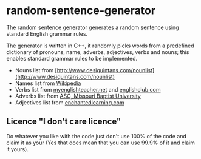 # random-sentence-generator
The random sentence generator generates a random
sentence using standard English grammar rules.

The generator is written in C++, it randomly picks words
 from a predefined dictionary of pronouns, name, adverbs,
 adjectives, verbs and nouns; this enables standard grammar rules
  to be implemented.

* Nouns list from [http://www.desiquintans.com/nounlist](http://www.desiquintans.com/nounlist)
* Names list from [Wikipedia](https://en.wikipedia.org/wiki/Category:English_names)
* Verbs list from [myenglishteacher.net](http://www.myenglishteacher.net/irregular_verbs.html) and
[englishclub.com](https://www.englishclub.com/vocabulary/regular-verbs-list.htm)
* Adverbs list from [ASC, Missouri Baptist University](https://www.mobap.edu/wp-content/uploads/2013/01/list_of_adverbs.pdf)
* Adjectives list from [enchantedlearning.com](http://www.enchantedlearning.com/wordlist/adjectives.shtml)

## Licence "I don't care licence"

Do whatever you like with the code just don't use
100% of the code and claim it as your (Yes that does mean that you can use 99.9% of it and claim it yours).

